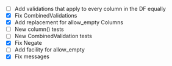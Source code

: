 * [ ] Add validations that apply to every column in the DF equally
* [x] Fix CombinedValidations
* [x] Add replacement for allow_empty Columns 
* [ ] New column() tests
* [ ] New CombinedValidation tests
* [x] Fix Negate
* [ ] Add facility for allow_empty
* [x] Fix messages
